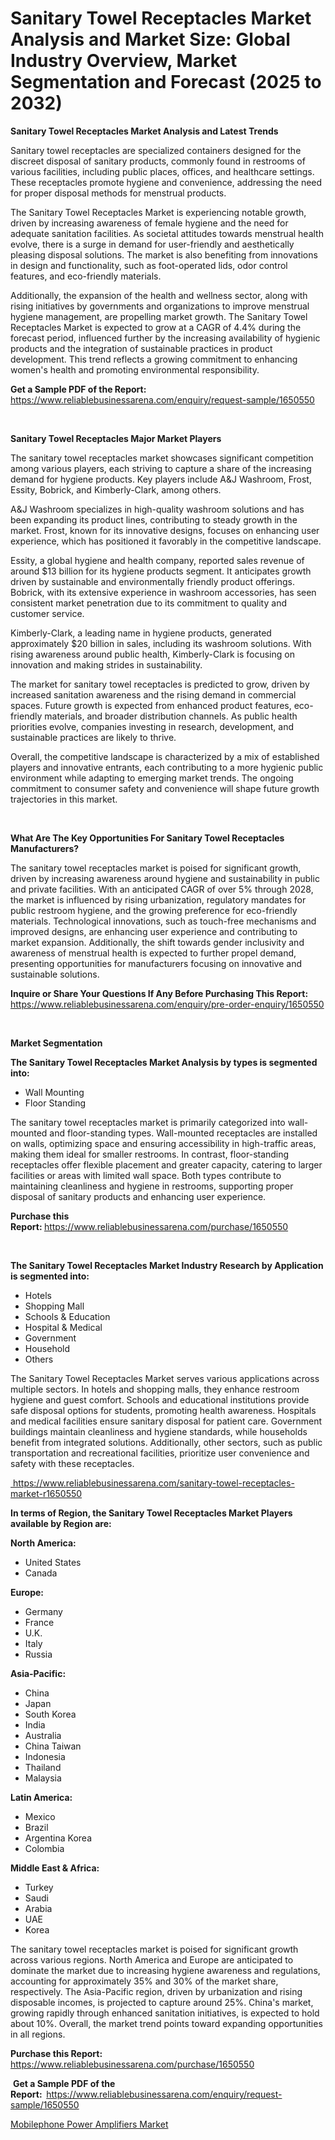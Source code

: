 <p><h1>Sanitary Towel Receptacles Market Analysis and Market Size: Global Industry Overview, Market Segmentation and Forecast (2025 to 2032)</h1></p><p><strong>Sanitary Towel Receptacles Market Analysis and Latest Trends</strong></p>
<p><p>Sanitary towel receptacles are specialized containers designed for the discreet disposal of sanitary products, commonly found in restrooms of various facilities, including public places, offices, and healthcare settings. These receptacles promote hygiene and convenience, addressing the need for proper disposal methods for menstrual products.</p><p>The Sanitary Towel Receptacles Market is experiencing notable growth, driven by increasing awareness of female hygiene and the need for adequate sanitation facilities. As societal attitudes towards menstrual health evolve, there is a surge in demand for user-friendly and aesthetically pleasing disposal solutions. The market is also benefiting from innovations in design and functionality, such as foot-operated lids, odor control features, and eco-friendly materials.</p><p>Additionally, the expansion of the health and wellness sector, along with rising initiatives by governments and organizations to improve menstrual hygiene management, are propelling market growth. The Sanitary Towel Receptacles Market is expected to grow at a CAGR of 4.4% during the forecast period, influenced further by the increasing availability of hygienic products and the integration of sustainable practices in product development. This trend reflects a growing commitment to enhancing women's health and promoting environmental responsibility.</p></p>
<p><strong>Get a Sample PDF of the Report:&nbsp;</strong> <a href="https://www.reliablebusinessarena.com/enquiry/request-sample/1650550?utm_campaign=2515&utm_medium=2&utm_source=Github&utm_content=ia&utm_term=23032025&utm_id=sanitary-towel-receptacles">https://www.reliablebusinessarena.com/enquiry/request-sample/1650550</a></p>
<p>&nbsp;</p>
<p><strong>Sanitary Towel Receptacles Major Market Players</strong></p>
<p><p>The sanitary towel receptacles market showcases significant competition among various players, each striving to capture a share of the increasing demand for hygiene products. Key players include A&J Washroom, Frost, Essity, Bobrick, and Kimberly-Clark, among others. </p><p>A&J Washroom specializes in high-quality washroom solutions and has been expanding its product lines, contributing to steady growth in the market. Frost, known for its innovative designs, focuses on enhancing user experience, which has positioned it favorably in the competitive landscape.</p><p>Essity, a global hygiene and health company, reported sales revenue of around $13 billion for its hygiene products segment. It anticipates growth driven by sustainable and environmentally friendly product offerings. Bobrick, with its extensive experience in washroom accessories, has seen consistent market penetration due to its commitment to quality and customer service.</p><p>Kimberly-Clark, a leading name in hygiene products, generated approximately $20 billion in sales, including its washroom solutions. With rising awareness around public health, Kimberly-Clark is focusing on innovation and making strides in sustainability.</p><p>The market for sanitary towel receptacles is predicted to grow, driven by increased sanitation awareness and the rising demand in commercial spaces. Future growth is expected from enhanced product features, eco-friendly materials, and broader distribution channels. As public health priorities evolve, companies investing in research, development, and sustainable practices are likely to thrive.</p><p>Overall, the competitive landscape is characterized by a mix of established players and innovative entrants, each contributing to a more hygienic public environment while adapting to emerging market trends. The ongoing commitment to consumer safety and convenience will shape future growth trajectories in this market.</p></p>
<p>&nbsp;</p>
<p><strong>What Are The Key Opportunities For Sanitary Towel Receptacles Manufacturers?</strong></p>
<p><p>The sanitary towel receptacles market is poised for significant growth, driven by increasing awareness around hygiene and sustainability in public and private facilities. With an anticipated CAGR of over 5% through 2028, the market is influenced by rising urbanization, regulatory mandates for public restroom hygiene, and the growing preference for eco-friendly materials. Technological innovations, such as touch-free mechanisms and improved designs, are enhancing user experience and contributing to market expansion. Additionally, the shift towards gender inclusivity and awareness of menstrual health is expected to further propel demand, presenting opportunities for manufacturers focusing on innovative and sustainable solutions.</p></p>
<p><strong>Inquire or Share Your Questions If Any Before Purchasing This Report:</strong> <a href="https://www.reliablebusinessarena.com/enquiry/pre-order-enquiry/1650550?utm_campaign=2515&utm_medium=2&utm_source=Github&utm_content=ia&utm_term=23032025&utm_id=sanitary-towel-receptacles">https://www.reliablebusinessarena.com/enquiry/pre-order-enquiry/1650550</a></p>
<p>&nbsp;</p>
<p><strong>Market Segmentation</strong></p>
<p><strong>The Sanitary Towel Receptacles Market Analysis by types is segmented into:</strong></p>
<p><ul><li>Wall Mounting</li><li>Floor Standing</li></ul></p>
<p><p>The sanitary towel receptacles market is primarily categorized into wall-mounted and floor-standing types. Wall-mounted receptacles are installed on walls, optimizing space and ensuring accessibility in high-traffic areas, making them ideal for smaller restrooms. In contrast, floor-standing receptacles offer flexible placement and greater capacity, catering to larger facilities or areas with limited wall space. Both types contribute to maintaining cleanliness and hygiene in restrooms, supporting proper disposal of sanitary products and enhancing user experience.</p></p>
<p><strong>Purchase this Report:&nbsp;</strong><a href="https://www.reliablebusinessarena.com/purchase/1650550?utm_campaign=2515&utm_medium=2&utm_source=Github&utm_content=ia&utm_term=23032025&utm_id=sanitary-towel-receptacles">https://www.reliablebusinessarena.com/purchase/1650550</a></p>
<p>&nbsp;</p>
<p><strong>The Sanitary Towel Receptacles Market Industry Research by Application is segmented into:</strong></p>
<p><ul><li>Hotels</li><li>Shopping Mall</li><li>Schools & Education</li><li>Hospital & Medical</li><li>Government</li><li>Household</li><li>Others</li></ul></p>
<p><p>The Sanitary Towel Receptacles Market serves various applications across multiple sectors. In hotels and shopping malls, they enhance restroom hygiene and guest comfort. Schools and educational institutions provide safe disposal options for students, promoting health awareness. Hospitals and medical facilities ensure sanitary disposal for patient care. Government buildings maintain cleanliness and hygiene standards, while households benefit from integrated solutions. Additionally, other sectors, such as public transportation and recreational facilities, prioritize user convenience and safety with these receptacles.</p></p>
<p><a href="https://www.reliablebusinessarena.com/sanitary-towel-receptacles-market-r1650550?utm_campaign=2515&utm_medium=2&utm_source=Github&utm_content=ia&utm_term=23032025&utm_id=sanitary-towel-receptacles">&nbsp;https://www.reliablebusinessarena.com/sanitary-towel-receptacles-market-r1650550</a></p>
<p><strong>In terms of Region, the Sanitary Towel Receptacles Market Players available by Region are:</strong></p>
<p>
    <p> <strong> North America: </strong>
        <ul>
            <li>United States</li>
            <li>Canada</li>
        </ul>
        </p> 
    <p> <strong> Europe: </strong>
        <ul>
            <li>Germany</li>
            <li>France</li>
            <li>U.K.</li>
            <li>Italy</li>
            <li>Russia</li>
        </ul>
        </p> 
    <p> <strong> Asia-Pacific: </strong>
        <ul>
            <li>China</li>
            <li>Japan</li>
            <li>South Korea</li>
            <li>India</li>
            <li>Australia</li>
            <li>China Taiwan</li>
            <li>Indonesia</li>
            <li>Thailand</li>
            <li>Malaysia</li>
        </ul>
        </p> 
    <p> <strong> Latin America: </strong>
        <ul>
            <li>Mexico</li>
            <li>Brazil</li>
            <li>Argentina Korea</li>
            <li>Colombia</li>
        </ul>
        </p> 
    <p> <strong> Middle East & Africa: </strong>
        <ul>
            <li>Turkey</li>
            <li>Saudi</li>
            <li>Arabia</li>
            <li>UAE</li>
            <li>Korea</li>
        </ul>
    </p>
    </p>
<p><p>The sanitary towel receptacles market is poised for significant growth across various regions. North America and Europe are anticipated to dominate the market due to increasing hygiene awareness and regulations, accounting for approximately 35% and 30% of the market share, respectively. The Asia-Pacific region, driven by urbanization and rising disposable incomes, is projected to capture around 25%. China's market, growing rapidly through enhanced sanitation initiatives, is expected to hold about 10%. Overall, the market trend points toward expanding opportunities in all regions.</p></p>
<p><strong>Purchase this Report: </strong><a href="https://www.reliablebusinessarena.com/purchase/1650550?utm_campaign=2515&utm_medium=2&utm_source=Github&utm_content=ia&utm_term=23032025&utm_id=sanitary-towel-receptacles">https://www.reliablebusinessarena.com/purchase/1650550</a></p>
<p>&nbsp;<strong>Get a Sample PDF of the Report:&nbsp;&nbsp;</strong><a href="https://www.reliablebusinessarena.com/enquiry/request-sample/1650550?utm_campaign=2515&utm_medium=2&utm_source=Github&utm_content=ia&utm_term=23032025&utm_id=sanitary-towel-receptacles">https://www.reliablebusinessarena.com/enquiry/request-sample/1650550</a></p>
<p><strong></strong></p>
<p><p><a href="https://github.com/barnickclara79/Market-Research-Report-List-1/blob/main/mobilephone-power-amplifiers-market.md?utm_campaign=2515&utm_medium=2&utm_source=Github&utm_content=ia&utm_term=23032025&utm_id=sanitary-towel-receptacles">Mobilephone Power Amplifiers Market</a></p></p>
